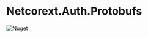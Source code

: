 # Netcorext.Auth.Protobufs

[![Nuget](https://img.shields.io/nuget/v/Netcorext.Auth.Protobufs)](https://www.nuget.org/packages/Netcorext.Auth.Protobufs)